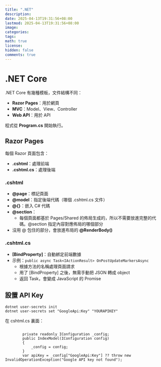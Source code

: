 ```yaml
---
title: ".NET"
description: 
date: 2025-04-13T19:31:56+08:00
lastmod: 2025-04-13T19:31:56+08:00
image: 
categories: 
tags: 
math: true
license: 
hidden: false
comments: true
---
```


# .NET Core

.NET Core 有幾種模板，文件結構不同：
- **Razor Pages**：用於網頁
- **MVC**：Model、View、Controller
- **Web API**：用於 API

程式從 **Program.cs** 開始執行。

## Razor Pages

每個 Razor 頁面包含：
- **.cshtml**：處理前端
- **.cshtml.cs**：處理後端

### .cshtml

- **@page**：標記頁面
- **@model**：指定後端代碼（哪個 .cshtml.cs 文件）
- **@{}**：嵌入 C# 代碼
- **@section**：
  - 每個頁面都基於 Pages/Shared 的佈局生成的，所以不需要放進完整的代碼。@section 指定內容對應佈局的哪個部分
- 沒用 @ 包住的部分，會放進布局的 **@RenderBody()**

### .cshtml.cs

- **[BindProperty]**：自動綁定前端數據
- 示例：`public async Task<IActionResult> OnPostUpdateMarkersAsync`
  - 根據方法的名稱處理頁面請求
  - 用了 [BindProperty] 之後，無需手動把 JSON 轉成 object
  - 返回 Task，會變成 JavaScript 的 Promise

## 設置 API Key
```
dotnet user-secrets init
dotnet user-secrets set "GoogleApi:Key" "YOURAPIKEY"
```

在 cshtml.cs 裏面：
```

        private readonly IConfiguration _config;
        public IndexModel(IConfiguration config)
        {
            _config = config;
        }
        var apiKey = _config["GoogleApi:Key"] ?? throw new InvalidOperationException("Google API key not found");
```
